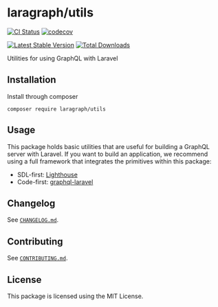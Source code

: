 # laragraph/utils

[![CI Status](https://github.com/laragraph/utils/workflows/Continuous%20Integration/badge.svg)](https://github.com/laragraph/utils/actions)
[![codecov](https://codecov.io/gh/laragraph/utils/branch/master/graph/badge.svg)](https://codecov.io/gh/laragraph/utils)

[![Latest Stable Version](https://poser.pugx.org/laragraph/utils/v/stable)](https://packagist.org/packages/laragraph/utils)
[![Total Downloads](https://poser.pugx.org/laragraph/utils/downloads)](https://packagist.org/packages/laragraph/utils)

Utilities for using GraphQL with Laravel

## Installation

Install through composer

```shell
composer require laragraph/utils
```

## Usage

This package holds basic utilities that are useful for building a GraphQL server with Laravel.
If you want to build an application, we recommend using a full framework that integrates the
primitives within this package:

- SDL-first: [Lighthouse](https://github.com/nuwave/lighthouse)
- Code-first: [graphql-laravel](https://github.com/rebing/graphql-laravel)

## Changelog

See [`CHANGELOG.md`](CHANGELOG.md).

## Contributing

See [`CONTRIBUTING.md`](.github/CONTRIBUTING.md).

## License

This package is licensed using the MIT License.
